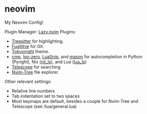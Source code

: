 # neovim
My Neovim Config!

Plugin Manager: [Lazy.nvim](https://github.com/folke/lazy.nvim)
Plugins:
- [Treesitter](https://github.com/nvim-treesitter/nvim-treesitter) for highlighting.
- [Fugititve](https://github.com/tpope/vim-fugitive) for Git.
- [Tokyonight](https://github.com/folke/tokyonight.nvim) theme.
- [cmp](https://github.com/hrsh7th/nvim-cmp), [lsp-zero](https://github.com/VonHeikemen/lsp-zero.nvim), [LuaSnip](L3MON4D3/LuaSnip), and [mason](https://github.com/williamboman/mason.nvim) for autocompletion in Python (Pyright), Nix ([nil_ls](https://github.com/oxalica/nil)), and Lua ([lua_ls](https://github.com/LuaLS/lua-language-server))
- [Telescope](https://github.com/nvim-telescope/telescope.nvim) for searching
- [Nvim-Tree](https://github.com/nvim-tree/nvim-tree.lua) file explorer.

Other relevant settings:
- Relative line numbers
- Tab indentation set to two spaces
- Most keymaps are default, besides a couple for Nvim-Tree and Telescope (see /lua/general.lua)
